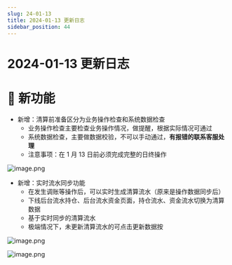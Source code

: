 ```yaml
---
slug: 24-01-13
title: 2024-01-13 更新日志
sidebar_position: 44
---
```



# 2024-01-13 更新日志


# 🎉 新功能

- 新增：清算前准备区分为业务操作检查和系统数据检查
    - 业务操作检查主要检查业务操作情况，做提醒，根据实际情况可通过
    - 系统数据检查，主要做数据校验，不可以手动通过，**有报错的联系客服处理**
    - 注意事项：在 1 月 13 日前必须完成完整的日终操作

![image.png](/assets/1c5ebb9e7e77680d820002b3b5ea859d.png)

- 新增：实时流水同步功能
    - 在发生调账等操作后，可以实时生成清算流水（原来是操作数据同步后）
    - 下线后台流水持仓、后台流水资金页面，持仓流水、资金流水切换为清算数据
    - 基于实时同步的清算流水
    - 极端情况下，未更新清算流水的可点击更新数据按

![image.png](/assets/ea5ac7b6210d5fba0511d3422cdeb615.png)


![image.png](/assets/80acf8680ac0663cdbe92ce6a4cfba7b.png)

